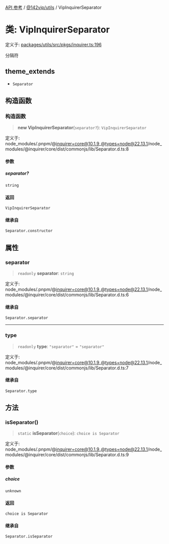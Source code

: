 [API 参考](../../../index.md) / [@142vip/utils](../index.md) / VipInquirerSeparator

# 类: VipInquirerSeparator

定义于: [packages/utils/src/pkgs/inquirer.ts:196](https://github.com/142vip/core-x/blob/1eb80b292cacf818428b26e34edc36554f5c80fb/packages/utils/src/pkgs/inquirer.ts#L196)

分隔符

## theme_extends

- `Separator`

## 构造函数

### 构造函数

> **new VipInquirerSeparator**(`separator?`): `VipInquirerSeparator`

定义于: node\_modules/.pnpm/@inquirer+core@10.1.9\_@types+node@22.13.1/node\_modules/@inquirer/core/dist/commonjs/lib/Separator.d.ts:8

#### 参数

##### separator?

`string`

#### 返回

`VipInquirerSeparator`

#### 继承自

`Separator.constructor`

## 属性

### separator

> `readonly` **separator**: `string`

定义于: node\_modules/.pnpm/@inquirer+core@10.1.9\_@types+node@22.13.1/node\_modules/@inquirer/core/dist/commonjs/lib/Separator.d.ts:6

#### 继承自

`Separator.separator`

***

### type

> `readonly` **type**: `"separator"` = `"separator"`

定义于: node\_modules/.pnpm/@inquirer+core@10.1.9\_@types+node@22.13.1/node\_modules/@inquirer/core/dist/commonjs/lib/Separator.d.ts:7

#### 继承自

`Separator.type`

## 方法

### isSeparator()

> `static` **isSeparator**(`choice`): `choice is Separator`

定义于: node\_modules/.pnpm/@inquirer+core@10.1.9\_@types+node@22.13.1/node\_modules/@inquirer/core/dist/commonjs/lib/Separator.d.ts:9

#### 参数

##### choice

`unknown`

#### 返回

`choice is Separator`

#### 继承自

`Separator.isSeparator`
